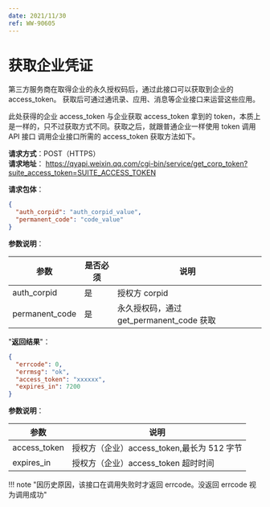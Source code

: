 ```yaml
---
date: 2021/11/30
ref: WW-90605
---
```


# 获取企业凭证

第三方服务商在取得企业的永久授权码后，通过此接口可以获取到企业的 access_token。
获取后可通过通讯录、应用、消息等企业接口来运营这些应用。

此处获得的企业 access_token 与企业获取 access_token 拿到的 token，本质上是一样的，只不过获取方式不同。获取之后，就跟普通企业一样使用 token 调用 API 接口
调用企业接口所需的 access_token 获取方法如下。

**请求方式**：POST（HTTPS）<br />
**请求地址**： https://qyapi.weixin.qq.com/cgi-bin/service/get_corp_token?suite_access_token=SUITE_ACCESS_TOKEN

**请求包体**：

```json
{
  "auth_corpid": "auth_corpid_value",
  "permanent_code": "code_value"
}
```

**参数说明**：

| 参数           | 是否必须 | 说明                                     |
| -------------- | -------- | ---------------------------------------- |
| auth_corpid    | 是       | 授权方 corpid                            |
| permanent_code | 是       | 永久授权码，通过 get_permanent_code 获取 |

"**返回结果**"：

```json
{
  "errcode": 0,
  "errmsg": "ok",
  "access_token": "xxxxxx",
  "expires_in": 7200
}
```

**参数说明**：

| 参数         | 说明                                       |
| ------------ | ------------------------------------------ |
| access_token | 授权方（企业）access_token,最长为 512 字节 |
| expires_in   | 授权方（企业）access_token 超时时间        |

!!! note "因历史原因，该接口在调用失败时才返回 errcode。没返回 errcode 视为调用成功"
